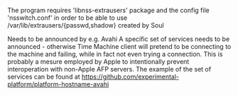 The program requires 'libnss-extrausers' package and the config file 'nsswitch.conf' in order to be able to use /var/lib/extrausers/{passwd,shadow} created by Soul

Needs to be announced by e.g. Avahi
A specific set of services needs to be announced - otherwise Time Machine client will pretend to be connecting to the machine and failing, while in fact not even trying a connection. This is probably a mesure employed by Apple to intentionally prevent interoperation with non-Apple AFP servers. The example of the set of services can be found at https://github.com/experimental-platform/platform-hostname-avahi
